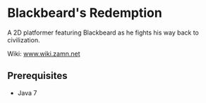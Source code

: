 Blackbeard's Redemption
======================

A 2D platformer featuring Blackbeard as he fights his way back to civilization.

Wiki: www.wiki.zamn.net

Prerequisites
-------------
* Java 7 
